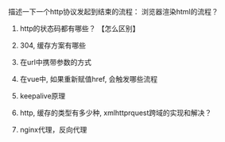 描述一下一个http协议发起到结束的流程：
浏览器渲染html的流程？

1. http的状态码都有哪些？
【怎么区别】

2. 304, 缓存方案有哪些

4. 在url中携带参数的方式

3. 在vue中, 如果重新赋值href, 会触发哪些流程

5. keepalive原理

7. http, 缓存的类型有多少种, xmlhttprquest跨域的实现和解决？

8. nginx代理，反向代理